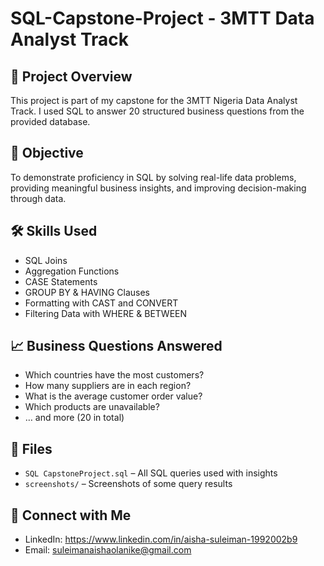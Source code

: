 # SQL-Capstone-Project - 3MTT Data Analyst Track

## 📌 Project Overview
This project is part of my capstone for the 3MTT Nigeria Data Analyst Track. I used SQL to answer 20 structured business questions from the provided database.

## 🎯 Objective
To demonstrate proficiency in SQL by solving real-life data problems, providing meaningful business insights, and improving decision-making through data.

## 🛠️ Skills Used
- SQL Joins
- Aggregation Functions
- CASE Statements
- GROUP BY & HAVING Clauses
- Formatting with CAST and CONVERT
- Filtering Data with WHERE & BETWEEN

## 📈 Business Questions Answered
- Which countries have the most customers?
- How many suppliers are in each region?
- What is the average customer order value?
- Which products are unavailable?
- … and more (20 in total)

## 📑 Files
- `SQL CapstoneProject.sql` – All SQL queries used with insights
- `screenshots/` – Screenshots of some query results


## 🔗 Connect with Me
- LinkedIn: https://www.linkedin.com/in/aisha-suleiman-1992002b9
- Email: suleimanaishaolanike@gmail.com

